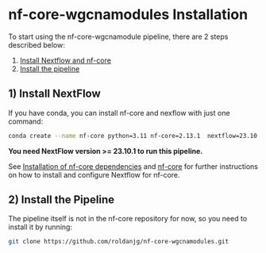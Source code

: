# nf-core-wgcnamodules Installation

To start using the nf-core-wgcnamodule pipeline, there are 2 steps described below:

1. [Install Nextflow and nf-core](#install-nextflow)
2. [Install the pipeline](#install-the-pipeline)

## 1) Install NextFlow

If you have conda, you can install nf-core and nexflow with just one command:

```bash
conda create --name nf-core python=3.11 nf-core=2.13.1  nextflow=23.10.1
```

**You need NextFlow version >= 23.10.1 to run this pipeline.**

See [Installation of nf-core dependencies](https://nf-co.re/docs/usage/getting_started/installation) and [nf-core](https://nf-co.re/) for further instructions on how to install and configure Nextflow for nf-core.

## 2) Install the Pipeline

The pipeline itself is not in the nf-core repository for now, so you need to install it by running:

```bash
git clone https://github.com/roldanjg/nf-core-wgcnamodules.git
```
